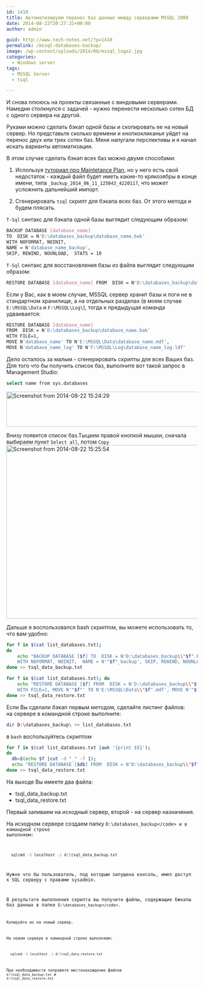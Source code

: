 ```yaml
---
id: 1410
title: Автоматизируем перенос баз данных между серверами MSSQL 2008
date: 2014-08-22T20:27:31+00:00
author: admin

guid: http://www.tech-notes.net/?p=1410
permalink: /mssql-databases-backup/
image: /wp-content/uploads/2014/08/mssql_logo2.jpg
categories:
  - Windows server
tags:
  - MSSQL Server
  - tsql

---
```

И снова плююсь на проекты связанные с виндовыми серверами. Намедни столкнулся с задачей - нужно перенести несколько сотен БД с одного сервера на другой.

Руками можно сделать бэкап одной базы и скопировать ее на новый сервер. Но представьте сколько времени и кнопкокликанья уйдет на перенос двух или трех сотен баз. Меня напугали перспективы и я начал искать варианты автоматизации.

В этом случае сделать бэкап всех баз можно двумя способами:  
1. Используя [туториал про Maintetance Plan](/backup-all-dbs-mssql-server-2008/), но у него есть свой недостаток - каждый файл будет иметь какие-то крякозябры в конце имени, типа `_backup_2014_06_11_125043_4220117`, что может усложнить дальнейший импорт.

2. Сгенерировать `tsql` скрипт для бэкапа всех баз. От этого метода и будем плясать.

`T-Sql` синтакс для бэкапа одной базы выглядит следующим образом:

```bash
BACKUP DATABASE [database_name]
TO  DISK = N'D:\databases_backup\database_name.bak'
WITH NOFORMAT, NOINIT,  
NAME = N'database_name_backup',
SKIP, REWIND, NOUNLOAD,  STATS = 10
```


`T-Sql` синтакс для восстановления базы из файла выглядит следующим образом:

```bash
RESTORE DATABASE [database_name] FROM  DISK = N'D:\databases_backup\database_name.bak'
```


Если у Вас, как в моем случае, MSSQL сервер хранит базы и логи не в стандартном хранилище, а на отдельных разделах (в моем случае `E:\MSSQL\Data` и `F:\MSSQL\Log\`), тогда к предыдущая команда удваивается:

```bash
RESTORE DATABASE [database_name]
FROM  DISK = N'D:\databases_backup\database_name.bak'
WITH FILE=1,
MOVE N'database_name' TO N'E:\MSSQL\Data\database_name.mdf',
MOVE N'database_name_log' TO N'F:\MSSQL\Log\database_name_log.ldf'
```


Дело осталось за малым - сгенерировать скрипты для всех Ваших баз. Для того что бы получить список баз, выполните вот такой запрос в Management Studio:

```bash
select name from sys.databases
```


[<img src="/wp-content/uploads/2014/08/Screenshot-from-2014-08-22-152429.png" alt="Screenshot from 2014-08-22 15:24:29" width="566" height="92" class="aligncenter size-full wp-image-1435" srcset="/wp-content/uploads/2014/08/Screenshot-from-2014-08-22-152429.png 566w, /wp-content/uploads/2014/08/Screenshot-from-2014-08-22-152429-170x27.png 170w, /wp-content/uploads/2014/08/Screenshot-from-2014-08-22-152429-300x48.png 300w" sizes="(max-width: 566px) 100vw, 566px" />](/wp-content/uploads/2014/08/Screenshot-from-2014-08-22-152429.png)

Внизу появится список баз.Тыцаем правой кнопкой мышки, сначала выбираем пункт `Select all`, потом `Copy`  
[<img src="/wp-content/uploads/2014/08/Screenshot-from-2014-08-22-152554.png" alt="Screenshot from 2014-08-22 15:25:54" width="538" height="456" class="aligncenter size-full wp-image-1436" srcset="/wp-content/uploads/2014/08/Screenshot-from-2014-08-22-152554.png 538w, /wp-content/uploads/2014/08/Screenshot-from-2014-08-22-152554-170x144.png 170w, /wp-content/uploads/2014/08/Screenshot-from-2014-08-22-152554-300x254.png 300w" sizes="(max-width: 538px) 100vw, 538px" />](/wp-content/uploads/2014/08/Screenshot-from-2014-08-22-152554.png)

Дальше я воспользовался bash скриптом, вы можете использовать то, что вам удобно:

```bash
for f in $(cat list_databases.txt);
do
	echo "BACKUP DATABASE [$f] TO  DISK = N'D:\databases_backup\\"$f".bak'
	WITH NOFORMAT, NOINIT,  NAME = N'"$f"_backup', SKIP, REWIND, NOUNLOAD,  STATS = 1";
done >> tsql_data_backup.txt
```


```bash
for f in $(cat list_databases.txt); do
	echo "RESTORE DATABASE [$f] FROM  DISK = N'D:\databases_backup\\"$f"'
	WITH FILE=1, MOVE N'"$f"' TO N'E:\MSSQL\Data\\"$f".mdf', MOVE N'"$f"_log' TO N'F:\MSSQL\Log\\"$f"_log.ldf'";
done >> tsql_data_restore.txt
```


Если Вы сделали бэкап первым методом, сделайте листинг файлов:  
на сервере в командной строке выполните:  
```bash
dir D:\databases_backup\ >> list_databases.txt
```

в `bash` воспользуйтесь скриптом
  ```bash
for f in $(cat list_databases.txt |awk '{print $5}');
do
	db=$(echo $f |cut -d "_" -f 1);
	echo "RESTORE DATABASE [$db] FROM  DISK = N'D:\databases_backup\\"$f"' WITH FILE=1, MOVE N'"$db"' TO N'E:\MSSQL\Data\\"$db".mdf', MOVE N'"$db"_log' TO N'F:\MSSQL\Log\\"$db"_log.ldf'";
done >> tsql_data_restore.txt
```

На выходе Вы имеете два файла:
<ul>
<li>
  tsql_data_backup.txt
</li>
<li>
  tsql_data_restore.txt
</li>
</ul>

Первый заливаем на исходный сервер, второй - на сервер назначения.

На исходном сервере создаем папку <code>D:\databases_backup\</code> и в командной строке выполняем:

```bash
  sqlcmd -S localhost -i d:\tsql_data_backup.txt
```

Нужно что бы пользователь, под которым запущена консоль, имел доступ к SQL серверу с правами sysadmin.

В результате выполнения скрипта вы получите файлы, содержащие бжкапы баз данных в папке <code>D:\databases_backup\</code>.

Копируйте их на новый сервер.

На новом сервере в командной строке выполняем:

```bash
  sqlcmd -S localhost -i d:\tsql_data_restore.txt
```

При необходимости поправmте местонахождение файлов `d:\tsql_data_backup.txt` и `d:\tsql_data_restore.txt`
